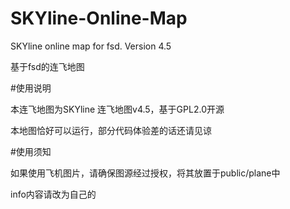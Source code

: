 # SKYline-Online-Map
SKYline online map for fsd. Version 4.5

基于fsd的连飞地图

#使用说明

本连飞地图为SKYline 连飞地图v4.5，基于GPL2.0开源

本地图恰好可以运行，部分代码体验差的话还请见谅

#使用须知

如果使用飞机图片，请确保图源经过授权，将其放置于public/plane中

info内容请改为自己的
